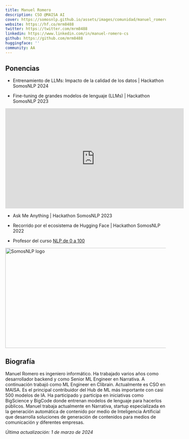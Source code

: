```yaml
---
title: Manuel Romero
description: CSO @MAISA AI
cover: https://somosnlp.github.io/assets/images/comunidad/manuel_romero.jpg
website: https://hf.co/mrm8488
twitter: https://twitter.com/mrm8488
linkedin: https://www.linkedin.com/in/manuel-romero-cs
github: https://github.com/mrm8488
huggingface: ''
community: AA
---
```



## Ponencias

- Entrenamiento de LLMs: Impacto de la calidad de los datos | Hackathon SomosNLP 2024

<EventSummary
    description="En este taller comentamos cómo es posible ajustar (hacer fine-tuning) a LLMs con una configuración de hardware humilde gracias a las últimas técnicas de PEFT como QLoRA y librerías de optimización."
    poster="https://somosnlp.github.io/assets/images/eventos/240311_manu_romero.jpg"
    video="https://www.youtube.com/embed/hPq5NG8kA8w"
    slides="https://drive.google.com/open?id=1KSTcLzOJvGp3b5cxMk5b14QbiV_rUGdZ"
    notebook=""
    name="Manu Romero"
    website=""
    twitter="https://twitter.com/mrm8488"
    linkedin="https://www.linkedin.com/in/manuel-romero-cs"
    github=""
    bio="MLE/CSO @maisaAI_. Head Contrib/ Ambassador🤗 @huggingface. Research 🌸@bigsciencew/@BigCodeProject"
    hide_personal_info
/>

- Fine-tuning de grandes modelos de lenguaje (LLMs) | Hackathon SomosNLP 2023

<iframe width="560" height="315" src="https://www.youtube.com/embed/videoseries?list=PLTA-KAy8nxaCDc0IJpLac-3csiAepV546" title="YouTube video player" frameborder="0" allow="accelerometer; autoplay; clipboard-write; encrypted-media; gyroscope; picture-in-picture; web-share" allowfullscreen></iframe>

- Ask Me Anything | Hackathon SomosNLP 2023

<EventSummary
    description=""
    poster="https://somosnlp.github.io/assets/images/eventos/230327_ama_con_manuel_romero.jpg"
    video="https://www.youtube.com/embed/ADYPxZlUZDY"
    name=""
    website=""
    twitter=""
    linkedin=""
    github=""
    bio=""
/>

- Recorrido por el ecosistema de Hugging Face | Hackathon SomosNLP 2022

<EventSummary
    description="En este taller Manuel Romero nos mostrará todos las herramientas que Hugging Face provee para colaborar a la democratización de la IA: Tokenizers, Datasets, Model Hub y Spaces. Además, nos enseñará cómo aprovechar todas esas herramientas para crear nuestro modelo (y base de datos) desde cero y ponerlo en producción."
    poster="https://somosnlp.github.io/assets/images/evento_manu.png"
    video="https://www.youtube.com/embed/_TbNgSodiPY"
    name="Manuel Romero"
    website="https://hf.co/mrm8488"
    twitter="https://twitter.com/mrm8488"
    linkedin="https://www.linkedin.com/in/manuel-romero-cs/"
    github="https://github.com/mrm8488"
    bio="Manuel tiene una “mente inquieta y un alma emprendedora”. Estudió ingeniería informática y cuenta con casi 10 años de experiencia como desarrollador back-end y arquitecto de software. Además, es un SCRUM Master y Product Owner certificado. Actualmente trabaja en Narrativa como Ingeniero Senior de Inteligencia Artificial especializado en NLP/NLG y es el mayor contribuidor del Model Hub de Hugging Face con casi 300 modelos."
    hide_personal_info
/>

- Profesor del curso [NLP de 0 a 100](https://somosnlp.org/nlp-de-cero-a-cien)

<div class="flex justify-center">
    <a href="https://somosnlp.org/nlp-de-cero-a-cien" target="_blank">
        <img src="https://somosnlp.github.io/assets/images/nlp_de_cero_a_cien.jpeg" alt="SomosNLP logo" width="560" height="315" />
    </a>
</div>

## Biografía

Manuel Romero es ingeniero informático. Ha trabajado varios años como desarrollador backend y como Senior ML Engineer en Narrativa. A continuación trabajó como ML Engineer en Clibrain. Actualmente es CSO en MAISA. Es el principal contribuidor del Hub de ML más importante con casi 500 modelos de IA. Ha participado y participa en iniciativas como BigScience y BigCode donde entrenan modelos de lenguaje para hacerlos públicos. Manuel trabaja actualmente en Narrativa, startup especializada en la generación automática de contenido por medio de Inteligencia Artificial que desarrolla soluciones de generación de contenidos para medios de comunicación y diferentes empresas.

*Última actualización: 1 de marzo de 2024*
